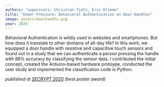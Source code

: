 ```yaml
---
authors: "supevisors: Christian Tietz, Eric Klieme"
title: "Under Pressure: Behavioral Authentication on Door Handles"
image: assets/doorhandle.png
year: 2020
---
```


Behavioral Authentication is wildly used in websites and smartphones. But how does it translate to other domains of all-day life? In this work, we equipped a door handle with resistive and capacitive touch sensors and found out in a study that we can authenticate a person pressing the handle with 88% accuracy by classifying the sensor data.
I contributed the initial concept, created the Arduino-based hardware protoype, conducted the user study and implemented the classification code in Python.

*published at [SECRYPT 2020](https://www.scitepress.org/Link.aspx?doi=10.5220/0009818805650571) (best poster award)*